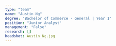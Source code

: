 ```yaml
---
type: "team"
name: "Austin Ng"
degree: "Bachelor of Commerce - General | Year 1"
position: "Junior Analyst"
management: "False"
research: []
headshot: Austin_Ng.jpg
---
```




